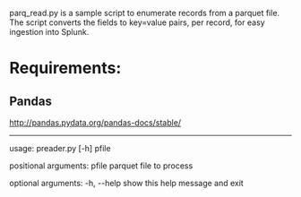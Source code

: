 parq_read.py is a sample script to enumerate records from a parquet file. The script converts the fields to key=value pairs, per record, for easy ingestion into Splunk.

# Requirements:
## Pandas
http://pandas.pydata.org/pandas-docs/stable/

---

usage: preader.py [-h] pfile

positional arguments:
  pfile       parquet file to process

  optional arguments:
    -h, --help  show this help message and exit
